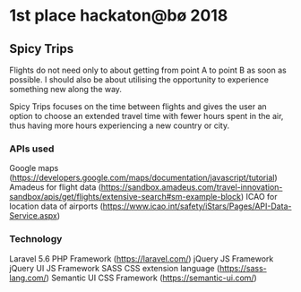 # 1st place hackaton@bø 2018

## Spicy Trips
Flights do not need only to about getting from point A to point B as soon as possible. I should also be about utilising the opportunity to experience something new along the way.

Spicy Trips focuses on the time between flights and gives the user an option to choose an extended travel time with fewer hours spent in the air, thus having more hours experiencing a new country or city.

### APIs used
Google maps (https://developers.google.com/maps/documentation/javascript/tutorial)
Amadeus for flight data (https://sandbox.amadeus.com/travel-innovation-sandbox/apis/get/flights/extensive-search#sm-example-block)
ICAO for location data of airports (https://www.icao.int/safety/iStars/Pages/API-Data-Service.aspx)

### Technology
Laravel 5.6 PHP Framework (https://laravel.com/)
jQuery JS Framework
jQuery UI JS Framework
SASS CSS extension language (https://sass-lang.com/)
Semantic UI CSS Framework (https://semantic-ui.com/)
